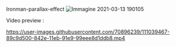 Ironman-parallax-effect
![Immagine 2021-03-13 190105](https://user-images.githubusercontent.com/70896239/111039461-80406d00-842e-11eb-9cf5-86fbe83685f1.png)

Video preview :

https://user-images.githubusercontent.com/70896239/111039467-89c9d500-842e-11eb-91e9-99eee8d1ddb8.mp4

